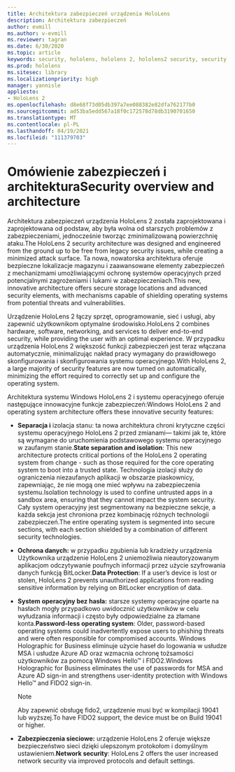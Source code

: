 ```yaml
---
title: Architektura zabezpieczeń urządzenia HoloLens
description: Architektura zabezpieczeń
author: evmill
ms.author: v-evmill
ms.reviewer: tagran
ms.date: 6/30/2020
ms.topic: article
keywords: security, hololens, hololens 2, hololens2 security, security overview, security architecture, architecture, hololens 2 architecture
ms.prod: hololens
ms.sitesec: library
ms.localizationpriority: high
manager: yannisle
appliesto:
- HoloLens 2
ms.openlocfilehash: d8e68f73d05db397a7ee088382e82dfa762177b0
ms.sourcegitcommit: ad53ba5edd567a18f0c172578d78db3190701650
ms.translationtype: MT
ms.contentlocale: pl-PL
ms.lasthandoff: 04/19/2021
ms.locfileid: "111379703"
---
```

# <a name="security-overview-and-architecture"></a><span data-ttu-id="620f8-104">Omówienie zabezpieczeń i architektura</span><span class="sxs-lookup"><span data-stu-id="620f8-104">Security overview and architecture</span></span>

<span data-ttu-id="620f8-105">Architektura zabezpieczeń urządzenia HoloLens 2 została zaprojektowana i zaprojektowana od podstaw, aby była wolna od starszych problemów z zabezpieczeniami, jednocześnie tworząc zminimalizowaną powierzchnię ataku.</span><span class="sxs-lookup"><span data-stu-id="620f8-105">The HoloLens 2 security architecture was designed and engineered from the ground up to be free from legacy security issues, while creating a minimized attack surface.</span></span> <span data-ttu-id="620f8-106">Ta nowa, nowatorska architektura oferuje bezpieczne lokalizacje magazynu i zaawansowane elementy zabezpieczeń z mechanizmami umożliwiającymi ochronę systemów operacyjnych przed potencjalnymi zagrożeniami i lukami w zabezpieczeniach.</span><span class="sxs-lookup"><span data-stu-id="620f8-106">This new, innovative architecture offers secure storage locations and advanced security elements, with mechanisms capable of shielding operating systems from potential threats and vulnerabilities.</span></span>

<span data-ttu-id="620f8-107">Urządzenie HoloLens 2 łączy sprzęt, oprogramowanie, sieć i usługi, aby zapewnić użytkownikom optymalne środowisko.</span><span class="sxs-lookup"><span data-stu-id="620f8-107">HoloLens 2 combines hardware, software, networking, and services to deliver end-to-end security, while providing the user with an optimal experience.</span></span> <span data-ttu-id="620f8-108">W przypadku urządzenia HoloLens 2 większość funkcji zabezpieczeń jest teraz włączana automatycznie, minimalizując nakład pracy wymagany do prawidłowego skonfigurowania i skonfigurowania systemu operacyjnego.</span><span class="sxs-lookup"><span data-stu-id="620f8-108">With HoloLens 2, a large majority of security features are now turned on automatically, minimizing the effort required to correctly set up and configure the operating system.</span></span>

<span data-ttu-id="620f8-109">Architektura systemu Windows HoloLens 2 i systemu operacyjnego oferuje następujące innowacyjne funkcje zabezpieczeń:</span><span class="sxs-lookup"><span data-stu-id="620f8-109">Windows HoloLens 2 and operating system architecture offers these innovative security features:</span></span>

  * <span data-ttu-id="620f8-110">**Separacja i** izolacja stanu: ta nowa architektura chroni krytyczne części systemu operacyjnego HoloLens 2 przed zmianami— takimi jak te, które są wymagane do uruchomienia podstawowego systemu operacyjnego w zaufanym stanie.</span><span class="sxs-lookup"><span data-stu-id="620f8-110">**State separation and isolation**:  This new architecture protects critical portions of the HoloLens 2 operating system from change - such as those required for the core operating system to boot into a trusted state.</span></span> <span data-ttu-id="620f8-111">Technologia izolacji służy do ograniczenia niezaufanych aplikacji w obszarze piaskownicy, zapewniając, że nie mogą one mieć wpływu na zabezpieczenia systemu.</span><span class="sxs-lookup"><span data-stu-id="620f8-111">Isolation technology is used to confine untrusted apps in a sandbox area, ensuring that they cannot impact the system security.</span></span> <span data-ttu-id="620f8-112">Cały system operacyjny jest segmentowany na bezpieczne sekcje, a każda sekcja jest chroniona przez kombinację różnych technologii zabezpieczeń.</span><span class="sxs-lookup"><span data-stu-id="620f8-112">The entire operating system is segmented into secure sections, with each section shielded by a combination of different security technologies.</span></span>
  
  * <span data-ttu-id="620f8-113">**Ochrona danych:** w przypadku zgubienia lub kradzieży urządzenia Użytkownika urządzenie HoloLens 2 uniemożliwia nieautoryzowanym aplikacjom odczytywanie poufnych informacji przez użycie szyfrowania danych funkcją BitLocker.</span><span class="sxs-lookup"><span data-stu-id="620f8-113">**Data Protection**: If a user’s device is lost or stolen, HoloLens 2 prevents unauthorized applications from reading sensitive information by relying on BitLocker encryption of data.</span></span> 
  
  * <span data-ttu-id="620f8-114">**System operacyjny bez hasła:** starsze systemy operacyjne oparte na hasłach mogły przypadkowo uwidocznić użytkowników w celu wyłudzania informacji i często były odpowiedzialne za złamane konta.</span><span class="sxs-lookup"><span data-stu-id="620f8-114">**Password-less operating system**:  Older, password-based operating systems could inadvertently expose users to phishing threats and were often responsible for compromised accounts.</span></span> <span data-ttu-id="620f8-115">Windows Holographic for Business eliminuje użycie haseł do logowania w usłudze MSA i usłudze Azure AD oraz wzmacnia ochronę tożsamości użytkowników za pomocą Windows Hello™ i FIDO2.</span><span class="sxs-lookup"><span data-stu-id="620f8-115">Windows Holographic for Business eliminates the use of passwords for MSA and Azure AD sign-in and strengthens user-identity protection with Windows Hello™ and FIDO2 sign-in.</span></span> 
  
    > [!NOTE]
    > <span data-ttu-id="620f8-116">Aby zapewnić obsługę fido2, urządzenie musi być w kompilacji 19041 lub wyższej.</span><span class="sxs-lookup"><span data-stu-id="620f8-116">To have FIDO2 support, the device must be on Build 19041 or higher.</span></span> 

  * <span data-ttu-id="620f8-117">**Zabezpieczenia sieciowe:** urządzenie HoloLens 2 oferuje większe bezpieczeństwo sieci dzięki ulepszonym protokołom i domyślnym ustawieniem.</span><span class="sxs-lookup"><span data-stu-id="620f8-117">**Network security**: HoloLens 2 offers the user increased network security via improved protocols and default settings.</span></span>
